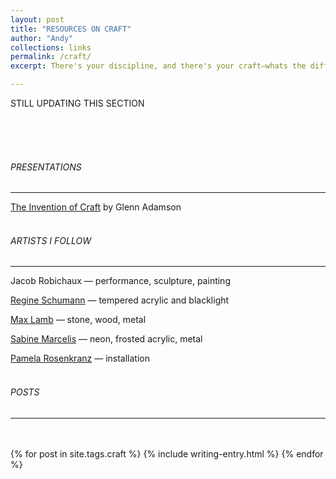 ```yaml
---
layout: post
title: "RESOURCES ON CRAFT"
author: "Andy"
collections: links
permalink: /craft/
excerpt: There's your discipline, and there's your craft—whats the difference and why am I so attracted to learning things as a craft instead of a discipline?

---
```


STILL UPDATING THIS SECTION
<br>
<br>

<br>
<br>


###### PRESENTATIONS
---
[The Invention of Craft](https://www.youtube.com/watch?v=squHaZ9pinE) by Glenn Adamson
<br>
<br>

###### ARTISTS I FOLLOW
---

Jacob Robichaux — performance, sculpture, painting

[Regine Schumann](http://www.regineschumann.de/) — tempered acrylic and blacklight

[Max Lamb]() — stone, wood, metal

[Sabine Marcelis](http://sabinemarcelis.com/) — neon, frosted acrylic, metal

[Pamela Rosenkranz]() — installation
<Br>
<br>
###### POSTS
---

<br>
<br>
{% for post in site.tags.craft %}
  {% include writing-entry.html %}
{% endfor %}
